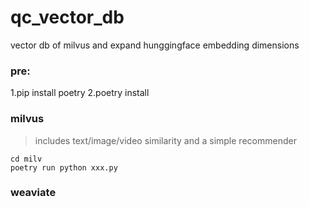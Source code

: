 # qc_vector_db
vector db of milvus and expand hunggingface embedding dimensions

### pre:

1.pip install poetry 
2.poetry install

### milvus 
> includes text/image/video similarity
> and a simple recommender
```
cd milv
poetry run python xxx.py
```

### weaviate
```


```
